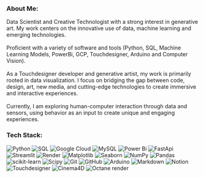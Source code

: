 ### About Me:
Data Scientist and Creative Technologist with a strong interest in generative art. My work centers on the innovative use of data, machine learning and emerging technologies.<br><br>Proficient with a variety of software and tools (Python, SQL, Machine Learning Models, PowerBi, GCP, Touchdesigner, Arduino and Computer Vision).<br><br>As a Touchdesigner developer and generative artist, my work is primarily rooted in data visualization. I focus on bridging the gap between code, design, art, new media, and cutting-edge technologies to create immersive and interactive experiences. <br><br>Currently, I am exploring human-computer interaction through data and sensors, using behavior as an input to create unique and engaging experiences.


### Tech Stack:
![Python](https://img.shields.io/badge/python-3670A0?style=popout&logo=python&logoColor=ffdd54) ![SQL](https://img.shields.io/badge/SQL-3670A0?style=popout&logo=sql&logoColor=ffdd54) ![Google Cloud](https://img.shields.io/badge/GoogleCloud-%234285F4.svg?style=popout&logo=google-cloud&logoColor=white) ![MySQL](https://img.shields.io/badge/mysql-4479A1.svg?style=popout&logo=mysql&logoColor=white) ![Power Bi](https://img.shields.io/badge/power_bi-F2C811?style=popout&logo=powerbi&logoColor=black) ![FastApi](https://img.shields.io/badge/FastApi-%234285F4.svg?style=popout&logo=fastapi&logoColor=white) ![Streamlit](https://img.shields.io/badge/Streamlit-%234285F4.svg?style=popout&logo=streamlit&logoColor=white) ![Render](https://img.shields.io/badge/Render-%46E3B7.svg?style=popout&logo=render&logoColor=white) ![Matplotlib](https://img.shields.io/badge/Matplotlib-%23ffffff.svg?style=popout&logo=Matplotlib&logoColor=black) ![Seaborn](https://img.shields.io/badge/Seaborn-%23ffffff.svg?style=popout&logo=Seaborn&logoColor=black) ![NumPy](https://img.shields.io/badge/numpy-%23013243.svg?style=popout&logo=numpy&logoColor=white) ![Pandas](https://img.shields.io/badge/pandas-%23150458.svg?style=popout&logo=pandas&logoColor=white) ![scikit-learn](https://img.shields.io/badge/scikit--learn-%23F7931E.svg?style=popout&logo=scikit-learn&logoColor=white) ![Scipy](https://img.shields.io/badge/SciPy-%230C55A5.svg?style=popout&logo=scipy&logoColor=%white) ![Git](https://img.shields.io/badge/git-%23F05033.svg?style=popout&logo=git&logoColor=white) ![GitHub](https://img.shields.io/badge/github-%23121011.svg?style=popout&logo=github&logoColor=white) ![Arduino](https://img.shields.io/badge/-Arduino-00979D?style=popout&logo=Arduino&logoColor=white) ![Markdown](https://img.shields.io/badge/markdown-%23000000.svg?style=popout&logo=markdown&logoColor=white) ![Notion](https://img.shields.io/badge/Notion-%23000000.svg?style=popout&logo=notion&logoColor=white) ![Touchdesigner](https://img.shields.io/badge/Touchdesigner-%23F5792A.svg?style=popout&logo=Touchdesigner&logoColor=white) ![Cinema4D](https://img.shields.io/badge/Cinema4D-%23F5792A.svg?style=popout&logo=Cinema4D&logoColor=white) ![Octane render](https://img.shields.io/badge/OctaneRender-%23F5792A.svg?style=popout&logo=Octane-Render&logoColor=white)
